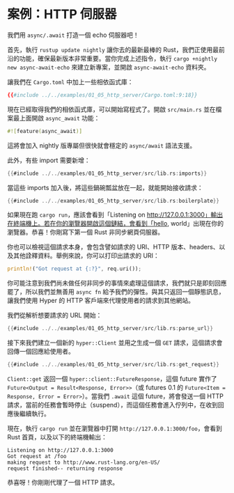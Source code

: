 # 案例：HTTP 伺服器

我們用 `async/.await` 打造一個 echo 伺服器吧！

首先，執行 `rustup update nightly` 讓你去的最新最棒的 Rust，我們正使用最前沿的功能，確保最新版本非常重要。當你完成上述指令，執行 `cargo +nightly new async-await-echo` 來建立新專案，並開啟 `async-await-echo` 資料夾。

讓我們在 `Cargo.toml` 中加上一些相依函式庫：

```toml
{{#include ../../examples/01_05_http_server/Cargo.toml:9:18}}
```

現在已經取得我們的相依函式庫，可以開始寫程式了。開啟 `src/main.rs` 並在檔案最上面開啟 `async_await` 功能：

```rust
#![feature(async_await)]
```

這將會加入 nightly 版專屬但很快就會穩定的 `async/await` 語法支援。

此外，有些 import 需要新增：

```rust
{{#include ../../examples/01_05_http_server/src/lib.rs:imports}}
```

當這些 imports 加入後，將這些鍋碗瓢盆放在一起，就能開始接收請求：

```rust
{{#include ../../examples/01_05_http_server/src/lib.rs:boilerplate}}
```

如果現在跑 `cargo run`，應該會看到「Listening on http://127.0.0.1:3000」輸出在終端機上。若在你的瀏覽器開啟這個鏈結，會看到「hello, world」出現在你的瀏覽器。恭喜！你剛寫下第一個 Rust 非同步網頁伺服器。

你也可以檢視這個請求本身，會包含譬如請求的 URI、HTTP 版本、headers、以及其他詮釋資料。舉例來說，你可以打印出請求的 URI：

```rust
println!("Got request at {:?}", req.uri());
```

你可能注意到我們尚未做任何非同步的事情來處理這個請求，我們就只是即刻回應罷了，所以我們並無善用 `async fn` 給予我們的彈性。與其只返回一個靜態訊息，讓我們使用 Hyper 的 HTTP 客戶端來代理使用者的請求到其他網站。

我們從解析想要請求的 URL 開始：

```rust
{{#include ../../examples/01_05_http_server/src/lib.rs:parse_url}}
```

接下來我們建立一個新的 `hyper::Client` 並用之生成一個 `GET` 請求，這個請求會回傳一個回應給使用者。

```rust
{{#include ../../examples/01_05_http_server/src/lib.rs:get_request}}
```

`Client::get` 返回一個 `hyper::client::FutureResponse`，這個 future 實作了 `Future<Output = Result<Response, Error>>`（或 futures 0.1 的 `Future<Item = Response, Error = Error>`）。當我們 `.await` 這個 future，將會發送一個 HTTP 請求，當前的任務會暫時停止（suspend），而這個任務會進入佇列中，在收到回應後繼續執行。

現在，執行 `cargo run` 並在瀏覽器中打開 `http://127.0.0.1:3000/foo`，會看到 Rust 首頁，以及以下的終端機輸出：

```
Listening on http://127.0.0.1:3000
Got request at /foo
making request to http://www.rust-lang.org/en-US/
request finished-- returning response
```

恭喜呀！你剛剛代理了一個 HTTP 請求。
